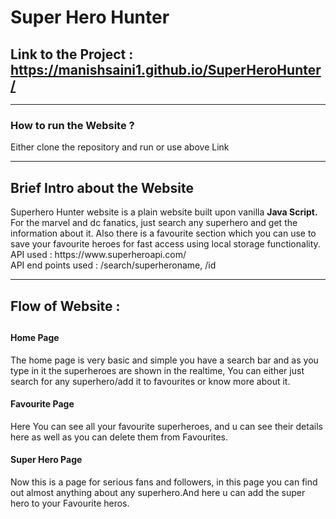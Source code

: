 <h1>Super Hero Hunter</h1>
<h2>Link to the Project :
<br>
<a href="https://manishsaini1.github.io/SuperHeroHunter/"  target="blank">https://manishsaini1.github.io/SuperHeroHunter/</a>
</h2>
<hr>
<h3> How to run the Website ?</h3>
<p>Either clone the repository and run or use above Link</p>
<hr>
<h2> Brief Intro about the Website</h2>
<p>
Superhero Hunter website is a plain website built upon vanilla <b>Java Script.</b><br> For the marvel and dc fanatics, just search any superhero and get the information about it. Also there is a favourite section which you can use to save your favourite heroes for fast access using local storage functionality.<br>
API used : https://www.superheroapi.com/
<br>
API end points used : /search/superheroname, /id
</p>
<hr>
<h2> Flow of Website : <h2>
<h4>
Home Page
</h4>
<p>
The home page is very basic and simple you have a search bar and as you type in it the superheroes are shown in the realtime, You can either just search for any superhero/add it to favourites or know more about it.</p>
<h4>
Favourite Page
</h4>
<p>
Here You can see all your favourite superheroes, and u can see their details here as well as you can delete them from Favourites.
</p>
<h4>
Super Hero Page
</h4>
<p>
Now this is a page for serious fans and followers, in this page you can find out almost anything about any superhero.And here u can add the super hero to your Favourite heros.


</p>